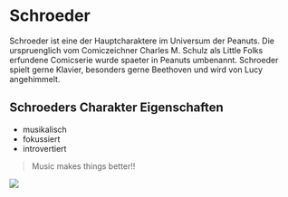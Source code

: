 # Schroeder
Schroeder ist eine der Hauptcharaktere im Universum der Peanuts. Die urspruenglich vom Comiczeichner Charles M. Schulz als Little Folks erfundene Comicserie wurde spaeter in Peanuts umbenannt.
Schroeder spielt gerne Klavier, besonders gerne Beethoven und wird von Lucy angehimmelt.
## Schroeders Charakter Eigenschaften
* musikalisch
* fokussiert
* introvertiert
> Music makes things better!!

<img src="https://i.pinimg.com/236x/e8/7a/b6/e87ab628c46cfb1777d672e2947a401f--linus-peanuts-comics-peanuts.jpg"/>